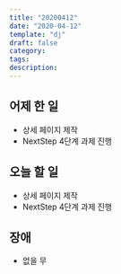 ```yaml
---
title: "20200412"
date: "2020-04-12"
template: "dj"
draft: false
category:
tags:
description:
---
```


## 어제 한 일

* 상세 페이지 제작
* NextStep 4단계 과제 진행

## 오늘 할 일

* 상세 페이지 제작
* NextStep 4단계 과제 진행

## 장애

* 없을 무
